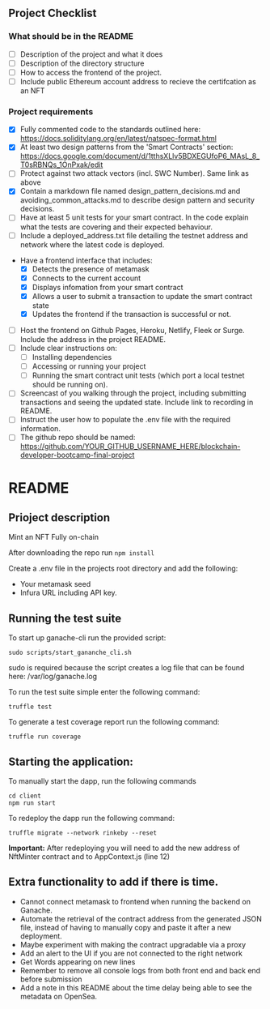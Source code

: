 ## Project Checklist

### What should be in the README

- [ ] Description of the project and what it does
- [ ] Description of the directory structure
- [ ] How to access the frontend of the project.
- [ ] Include public Ethereum account address to recieve the certifcation as an NFT

### Project requirements

- [x] Fully commented code to the standards outlined here: https://docs.soliditylang.org/en/latest/natspec-format.html
- [x] At least two design patterns from the 'Smart Contracts' section: https://docs.google.com/document/d/1tthsXLlv5BDXEGUfoP6_MAsL_8_T0sRBNQs_1OnPxak/edit
- [ ] Protect against two attack vectors (incl. SWC Number). Same link as above
- [x] Contain a markdown file named design_pattern_decisions.md and avoiding_common_attacks.md to describe design pattern and security decisions.
- [ ] Have at least 5 unit tests for your smart contract. In the code explain what the tests are covering and their expected behaviour.
- [ ] Include a deployed_address.txt file detailing the testnet address and network where the latest code is deployed.
- Have a frontend interface that includes:
  - [x] Detects the presence of metamask
  - [x] Connects to the current account
  - [x] Displays infomation from your smart contract
  - [x] Allows a user to submit a transaction to update the smart contract state
  - [x] Updates the frontend if the transaction is successful or not.
- [ ] Host the frontend on Github Pages, Heroku, Netlify, Fleek or Surge. Include the address in the project README.
- [ ] Include clear instructions on:
  - [ ] Installing dependencies
  - [ ] Accessing or running your project
  - [ ] Running the smart contract unit tests (which port a local testnet should be running on).
- [ ] Screencast of you walking through the project, including submitting transactions and seeing the updated state. Include link to recording in README.
- [ ] Instruct the user how to populate the .env file with the required information.
- [ ] The github repo should be named: https://github.com/YOUR_GITHUB_USERNAME_HERE/blockchain-developer-bootcamp-final-project

# README

## Prioject description

Mint an NFT
Fully on-chain

After downloading the repo run `npm install`

Create a .env file in the projects root directory and add the following:

- Your metamask seed
- Infura URL including API key.

## Running the test suite

To start up ganache-cli run the provided script:

```
sudo scripts/start_gananche_cli.sh
```

sudo is required because the script creates a log file that can be found here: /var/log/ganache.log

To run the test suite simple enter the following command:

```
truffle test
```

To generate a test coverage report run the following command:

```
truffle run coverage
```

## Starting the application:

To manually start the dapp, run the following commands

```
cd client
npm run start
```

To redeploy the dapp run the following command:

```
truffle migrate --network rinkeby --reset
```

**Important:** After redeploying you will need to add the new address of NftMinter contract and to AppContext.js (line 12)

## Extra functionality to add if there is time.

- Cannot connect metamask to frontend when running the backend on Ganache.
- Automate the retrieval of the contract address from the generated JSON file, instead of having to manually copy and paste it after a new deployment.
- Maybe experiment with making the contract upgradable via a proxy
- Add an alert to the UI if you are not connected to the right network
- Get Words appearing on new lines
- Remember to remove all console logs from both front end and back end before submission
- Add a note in this README about the time delay being able to see the metadata on OpenSea.
